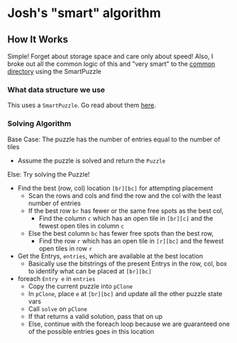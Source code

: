 # Josh's "smart" algorithm

## How It Works
Simple! Forget about storage space and care only about speed!
Also, I broke out all the common logic of this and "very smart" to the [common directory](../common/README.md) using the SmartPuzzle

### What data structure we use
 This uses a `SmartPuzzle`. Go read about them [here](../common/README.md).

### Solving Algorithm
 Base Case: The puzzle has the number of entries equal to the number of tiles
  - Assume the puzzle is solved and return the `Puzzle`

 Else: Try solving the Puzzle!
  - Find the best (row, col) location `[br][bc]` for attempting placement
    - Scan the rows and cols and find the row and the col with the least number of entries
    - If the best row `br` has fewer or the same free spots as the best col,
      - Find the column `c` which has an open tile in `[br][c]` and the fewest open tiles in column `c`
    - Else the best column `bc` has fewer free spots than the best row,
      - Find the row `r` which has an open tile in `[r][bc]` and the fewest open tiles in row `r`
  - Get the Entrys, `entries`, which are available at the best location
    - Basically use the bitstrings of the present Entrys in the row, col, box to identify what can be placed at `[br][bc]`
  - foreach `Entry e` in `entries`
    - Copy the current puzzle into `pClone`
    - In `pClone`, place `e` at `[br][bc]` and update all the other puzzle state vars
    - Call `solve` on `pClone`
    - If that returns a valid solution, pass that on up
    - Else, continue with the foreach loop because we are guaranteed one of the possible entries goes in this location